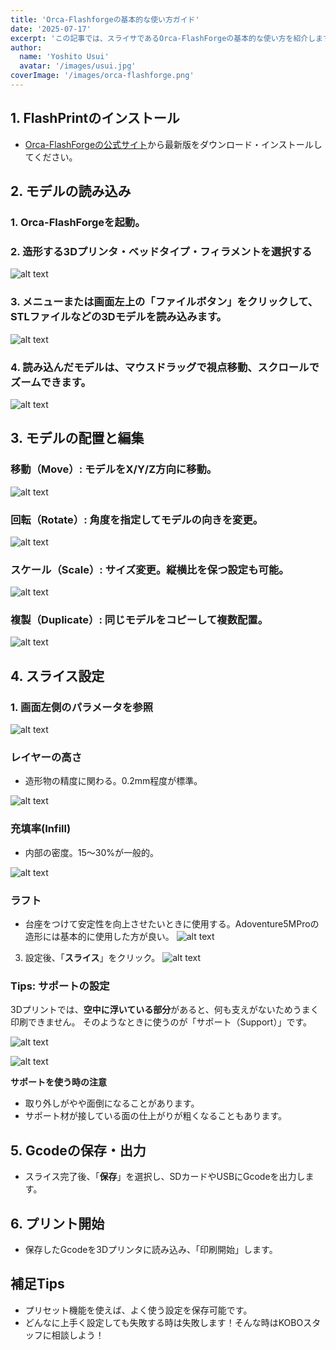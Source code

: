 ```yaml
---
title: 'Orca-Flashforgeの基本的な使い方ガイド'
date: '2025-07-17'
excerpt: 'この記事では、スライサであるOrca-FlashForgeの基本的な使い方を紹介します。'
author:
  name: 'Yoshito Usui'
  avatar: '/images/usui.jpg'
coverImage: '/images/orca-flashforge.png'
---
```


## 1. FlashPrintのインストール

* [Orca-FlashForgeの公式サイト](https://after-support.flashforge.jp/orca-flashforge/)から最新版をダウンロード・インストールしてください。

## 2. モデルの読み込み

### 1. Orca-FlashForgeを起動。
### 2. 造形する3Dプリンタ・ベッドタイプ・フィラメントを選択する

![alt text](/images/orca-flashforge/orca-flashforge1.png)

### 3. メニューまたは画面左上の「ファイルボタン」をクリックして、STLファイルなどの3Dモデルを読み込みます。

![alt text](/images/orca-flashforge/orca-flashforge2.png)

### 4. 読み込んだモデルは、マウスドラッグで視点移動、スクロールでズームできます。

![alt text](/images/orca-flashforge/orca-flashforge3.png)


## 3. モデルの配置と編集

### 移動（Move）: モデルをX/Y/Z方向に移動。
![alt text](/images/orca-flashforge/orca-flashforge4.png)

### 回転（Rotate）: 角度を指定してモデルの向きを変更。
![alt text](/images/orca-flashforge/orca-flashforge5.png)

### スケール（Scale）: サイズ変更。縦横比を保つ設定も可能。
![alt text](/images/orca-flashforge/orca-flashforge6.png)

### 複製（Duplicate）: 同じモデルをコピーして複数配置。
![alt text](/images/orca-flashforge/orca-flashforge7.png)

## 4. スライス設定

### 1. 画面左側のパラメータを参照

![alt text](/images/orca-flashforge/orca-flashforge8.png)


### レイヤーの高さ
* 造形物の精度に関わる。0.2mm程度が標準。

![alt text](/images/orca-flashforge/orca-flashforge9.png)

### 充填率(Infill)
* 内部の密度。15〜30%が一般的。

![alt text](/images/orca-flashforge/orca-flashforge10.png)

### ラフト
* 台座をつけて安定性を向上させたいときに使用する。Adoventure5MProの造形には基本的に使用した方が良い。
![alt text](/images/orca-flashforge/orca-flashforge11.png)

3. 設定後、「**スライス**」をクリック。
![alt text](/images/orca-flashforge/orca-flashforge12.png)


### Tips: サポートの設定
3Dプリントでは、**空中に浮いている部分**があると、何も支えがないためうまく印刷できません。
そのようなときに使うのが「サポート（Support）」です。

![alt text](/images/orca-flashforge/orca-flashforge13.png)

![alt text](/images/orca-flashforge/orca-flashforge14.png)

**サポートを使う時の注意**

* 取り外しがやや面倒になることがあります。
* サポート材が接している面の仕上がりが粗くなることもあります。

## 5. Gcodeの保存・出力

* スライス完了後、「**保存**」を選択し、SDカードやUSBにGcodeを出力します。


## 6. プリント開始

* 保存したGcodeを3Dプリンタに読み込み、「印刷開始」します。


## 補足Tips

* プリセット機能を使えば、よく使う設定を保存可能です。
* どんなに上手く設定しても失敗する時は失敗します！そんな時はKOBOスタッフに相談しよう！
